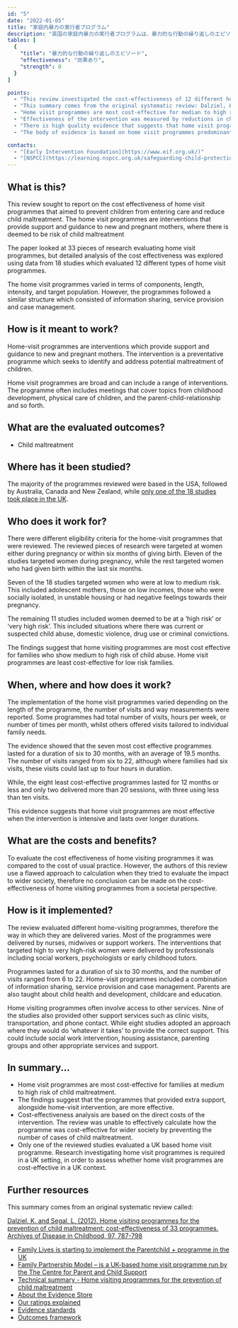 ```yaml
---
id: "5"
date: "2022-01-05"
title: "家庭内暴力の実行者プログラム"
description: "英国の家庭内暴力の実行者プログラムは、暴力的な行動の繰り返しのエピソードを減らすことを目的としています。"
tables: [
  {
    "title": "暴力的な行動の繰り返しのエピソード",
    "effectiveness": "効果あり",
    "strength": 0
  }
]

points:
  - "This review investigated the cost-effectiveness of 12 different home visit programmes for new and pregnant mothers"
  - "This summary comes from the original systematic review: Dalziel, K., & Segal, L. (2012). Home visiting programmes for the prevention of child maltreatment: cost-effectiveness of 33 programmes. Archives of disease in childhood, 97(9), 787-798"
  - "Home visit programmes are most cost-effective for median to high risk families"
  - "Effectiveness of the intervention was measured by reductions in child maltreatment"
  - "There is high quality evidence that suggests that home visit programmes prevent child maltreatment"
  - "The body of evidence is based on home visit programmes predominantly based in the USA, only one of the reviewed home visit programmes is based in the UK"

contacts:
  - "[Early Intervention Foundation](https://www.eif.org.uk/)"
  - "[NSPCC](https://learning.nspcc.org.uk/safeguarding-child-protection/early-help-early-intervention/)"
---
```


## What is this?
This review sought to report on the cost effectiveness of home visit programmes that aimed to prevent children from entering care and reduce child maltreatment. The home visit programmes are interventions that provide support and guidance to new and pregnant mothers, where there is deemed to be risk of child maltreatment

The paper looked at 33 pieces of research evaluating home visit programmes, but detailed analysis of the cost effectiveness was explored using data from 18 studies which evaluated 12 different types of home visit programmes.

The home visit programmes varied in terms of components, length, intensity, and target population. However, the programmes followed a similar structure which consisted of information sharing, service provision and case management.

## How is it meant to work?
Home-visit programmes are interventions which provide support and guidance to new and pregnant mothers. The intervention is a preventative programme which seeks to identify and address potential maltreatment of children.

Home visit programmes are broad and can include a range of interventions. The programme often includes meetings that cover topics from childhood development, physical care of children, and the parent-child-relationship and so forth.

## What are the evaluated outcomes?
- Child maltreatment

## Where has it been studied?
The majority of the programmes reviewed were based in the USA, followed by Australia, Canada and New Zealand, while [only one of the 18 studies took place in the UK](https://www.ncbi.nlm.nih.gov/pubmed/17068074).

## Who does it work for?
There were different eligibility criteria for the home-visit programmes that were reviewed. The reviewed pieces of research were targeted at women either during pregnancy or within six months of giving birth. Eleven of the studies targeted women during pregnancy, while the rest targeted women who had given birth within the last six months.

Seven of the 18 studies targeted women who were at low to medium risk. This included adolescent mothers, those on low incomes, those who were socially isolated, in unstable housing or had negative feelings towards their pregnancy.

The remaining 11 studies included women deemed to be at a ‘high risk’ or ‘very high risk’. This included situations where there was current or suspected child abuse, domestic violence, drug use or criminal convictions.

The findings suggest that home visiting programmes are most cost effective for families who show medium to high risk of child abuse. Home visit programmes are least cost-effective for low risk families.

## When, where and how does it work?
The implementation of the home visit programmes varied depending on the length of the programme, the number of visits and way measurements were reported. Some programmes had total number of visits, hours per week, or number of times per month, whilst others offered visits tailored to individual family needs.

The evidence showed that the seven most cost effective programmes lasted for a duration of six to 30 months, with an average of 19.5 months. The number of visits ranged from six to 22, although where families had six visits, these visits could last up to four hours in duration.

While, the eight least cost-effective programmes lasted for 12 months or less and only two delivered more than 20 sessions, with three using less than ten visits.

This evidence suggests that home visit programmes are most effective when the intervention is intensive and lasts over longer durations.

## What are the costs and benefits?
To evaluate the cost effectiveness of home visiting programmes it was compared to the cost of usual practice. However, the authors of this review use a flawed approach to calculation when they tried to evaluate the impact to wider society, therefore no conclusion can be made on the cost-effectiveness of home visiting programmes from a societal perspective.

## How is it implemented?
The review evaluated different home-visiting programmes, therefore the way in which they are delivered varies. Most of the programmes were delivered by  nurses, midwives or support workers. The interventions that targeted high to very high-risk women were delivered by professionals including social workers, psychologists or early childhood tutors.

Programmes lasted for a duration of six to 30 months, and the number of visits ranged from 6 to 22. Home-visit programmes included a combination of information sharing, service provision and case management. Parents are also taught about child health and development, childcare and education.

Home visiting programmes often involve access to other services. Nine of the studies also provided other support services such as clinic visits, transportation, and phone contact. While eight studies adopted an approach where they would do ‘whatever it takes’ to provide the correct support. This could include social work intervention, housing assistance, parenting groups and other appropriate services and support.

## In summary...
- Home visit programmes are most cost-effective for families at medium to high risk of child maltreatment.
- The findings suggest that the programmes that provided extra support, alongside home-visit intervention, are more effective.
- Cost-effectiveness analysis are based on the direct costs of the intervention. The review was unable to effectively calculate how the programme was cost-effective for wider society by preventing the number of cases of child maltreatment.
- Only one of the reviewed studies evaluated a UK based home visit programme. Research investigating home visit programmes is required in a UK setting, in order to assess whether home visit programmes are cost-effective in a UK context.

## Further resources
This summary comes from an original systematic review called:

[Dalziel, K. and Segal, L. (2012). Home visiting programmes for the prevention of child maltreatment: cost-effectiveness of 33 programmes. Archives of Disease in Childhood, 97, 787-798](https://onlinelibrary.wiley.com/doi/abs/10.1111/cch.12006)

- [Family Lives is starting to implement the Parentchild + programme in the UK](https://www.familylives.org.uk/about/our-services/parent-child-home-programme/)
- [Family Partnership Model – is a UK-based home visit programme run by the The Centre for Parent and Child Support](http://www.cpcs.org.uk/index.php?page=about-family-partnership-model)
- [Technical summary - Home visiting programmes for the prevention of child maltreatment](http://whatworks-csc.org.uk/wp-content/uploads/WWCSC_EMMIE_Summary_home_visitation_programmes_for_the_prevention_of_child_maltreatment_Nov_2019.pdf)
- [About the Evidence Store](https://whatworks-csc.org.uk/evidence-store/about-the-evidence-store/)
- [Our ratings explained](https://whatworks-csc.org.uk/evidence-store/our-ratings-explained/)
- [Evidence standards](https://whatworks-csc.org.uk/evidence-store/evidence-standards/)
- [Outcomes framework](https://whatworks-csc.org.uk/research/outcomes-framework-for-research/)